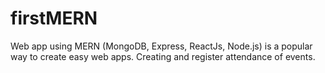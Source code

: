 # firstMERN
Web app using  MERN (MongoDB, Express, ReactJs, Node.js) is a popular way to create easy web apps.
Creating and register attendance of events.
